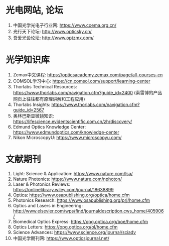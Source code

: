 # 光电网站, 论坛

1. 中国光学光电子行业网: https://www.coema.org.cn/
2. 光行天下论坛: http://www.opticsky.cn/
3. 吾爱光设论坛: http://www.optzmx.com/


# 光学知识库
1. Zemax中文课程: https://opticsacademy.zemax.com/page/all-courses-cn
2. COMSOL学习中心: https://cn.comsol.com/support/learning-center
3. Thorlabs Technical Resources: https://www.thorlabs.com/navigation.cfm?guide_id=2400 (索雷博的产品网页上往往都有原理讲解和工程应用)
4. Thorlabs Insights: https://www.thorlabs.com/navigation.cfm?guide_id=2567
5. 奥林巴斯显微镜知识: https://lifescience.evidentscientific.com.cn/zh/discovery/
6. Edmund Optics Knowledge Center: https://www.edmundoptics.com/knowledge-center
7. Nikon MicroscopyU: https://www.microscopyu.com/

# 文献期刊
1. Light: Science & Application: https://www.nature.com/lsa/
2. Nature Photonics: https://www.nature.com/nphoton/
3. Laser & Photonics Reviews: https://onlinelibrary.wiley.com/journal/18638899
4. Optica: https://www.osapublishing.org/optica/home.cfm
5. Photonics Research: https://www.osapublishing.org/prj/home.cfm
6. Optics and Lasers in Engineering: http://www.elsevier.com/wps/find/journaldescription.cws_home/405906/
7. Biomedical Optics Express: https://opg.optica.org/boe/home.cfm
8. Optics Letters: https://opg.optica.org/ol/home.cfm
9. Science Advances: https://www.science.org/journal/sciadv
10. 中国光学期刊网: https://www.opticsjournal.net/